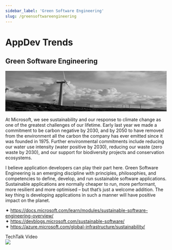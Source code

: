```yaml
---
sidebar_label: 'Green Software Engineering'
slug: /greensoftwareengineering
---
```


# AppDev Trends

##  Green Software Engineering

![](images/18-greensoftwareengineering.png)

At Microsoft, we see sustainability and our response to climate change as one of the greatest challenges of our lifetime. Early last year we made a commitment to be carbon negative by 2030, and by 2050 to have removed from the environment all the carbon the company has ever emitted since it was founded in 1975. Further environmental commitments include reducing our water use intensity (water positive by 2030), reducing our waste (zero waste by 2030), and our support for biodiversity projects and conservation ecosystems.

I believe application developers can play their part here. Green Software Engineering is an emerging discipline with principles, philosophies, and competencies to define, develop, and run sustainable software applications. Sustainable applications are normally cheaper to run, more performant, more resilient and more optimised – but that’s just a welcome addition. The key thing is developing applications in such a manner will have positive impact on the planet.

&#x2726; <https://docs.microsoft.com/learn/modules/sustainable-software-engineering-overview/>  
&#x2726; <https://devblogs.microsoft.com/sustainable-software/>  
&#x2726; <https://azure.microsoft.com/global-infrastructure/sustainability/>  

TechTalk Video  
[![](https://i3.ytimg.com/vi/Tcvr30NRWmA/mqdefault.jpg)](https://youtu.be/Tcvr30NRWmA)
